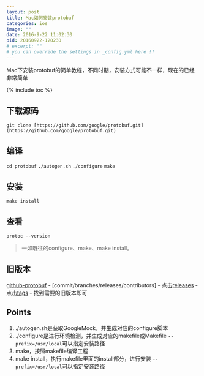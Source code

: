 ```yaml
---
layout: post
title: Mac如何安装protobuf
categories: ios
image: ""
date: 2016-9-22 11:02:30
pid: 20160922-120230
# excerpt: ""
# you can override the settings in _config.yml here !!
---
```

Mac下安装protobuf的简单教程，不同时期，安装方式可能不一样，现在的已经非常简单

{% include toc %}

## 下载源码
`git clone [https://github.com/google/protobuf.git](https://github.com/google/protobuf.git)`

## 编译
`cd protobuf`
`./autogen.sh`
`./configure`
`make`

## 安装
`make install`

## 查看
`protoc --version`

> 一如既往的configure、make、make install。

## 旧版本
[github-protobuf](https://github.com/google/protobuf) - [commit/branches/releases/contributors] - 点击[releases](https://github.com/google/protobuf/releases) - 点击[tags](https://github.com/google/protobuf/tags) - 找到需要的旧版本即可

## Points

1. ./autogen.sh是获取GoogleMock，并生成对应的configure脚本
2. ./configure是进行环境检测，并生成对应的makefile或Makefile
    `--prefix=/usr/local`可以指定安装路径
3. make，按照makefile编译工程
4. make install，执行makefile里面的install部分，进行安装
    `--prefix=/usr/local`可以指定安装路径
